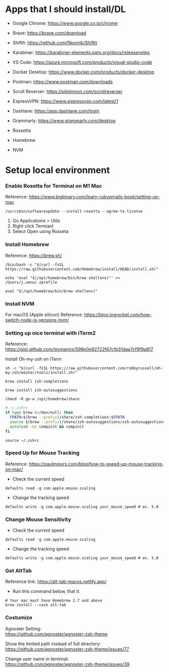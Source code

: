 # Apps that I should install/DL
- Google Chrome: https://www.google.co.jp/chrome   
- Brave: https://brave.com/download   
- ShiftIt: https://github.com/fikovnik/ShiftIt  
- Karabiner: https://karabiner-elements.pqrs.org/docs/releasenotes  
- VS Code: https://azure.microsoft.com/products/visual-studio-code 
- Docker Desktop: https://www.docker.com/products/docker-desktop  
- Postman: https://www.postman.com/downloads
- Scroll Reverser: https://pilotmoon.com/scrollreverser   
- ExpressVPN: https://www.expressvpn.com/latest/1   
- Dashlane: https://app.dashlane.com/login   
- Grammarly: https://www.grammarly.com/desktop   

- Rossetta
- Homebrew
- NVM

# Setup local environment

### Enable Rosetta for Terminal on M1 Mac
Reference: https://www.bigbinary.com/learn-rubyonrails-book/setting-up-mac

```shell
/usr/sbin/softwareupdate --install-rosetta --agree-to-license
```
1. Go Applicatoins > Utils
2. Right cilck Termianl
3. Select Open using Rosseta

### Install Homebrew
Reference: https://brew.sh/
```shell
/bin/bash -c "$(curl -fsSL https://raw.githubusercontent.com/Homebrew/install/HEAD/install.sh)"
```
```shell
echo 'eval "$(/opt/homebrew/bin/brew shellenv)"' >> /Users/j.ueno/.zprofile
```
```shell
eval "$(/opt/homebrew/bin/brew shellenv)"
```

### Install NVM
For macOS (Apple silicon)
Reference: https://blog.logrocket.com/how-switch-node-js-versions-nvm/


### Setting up nice terminal with iTerm2
Reference: https://gist.github.com/leymannx/598e0e92722f47cfb31daa7cf9f9a817

Install Oh-my-zsh on iTerm
```shell
sh -c "$(curl -fsSL https://raw.githubusercontent.com/robbyrussell/oh-my-zsh/master/tools/install.sh)"
```

```shell
brew install zsh-completions
```
```shell
brew install zsh-autosuggestions
```
```shell
chmod -R go-w /opt/homebrew/share
```

```zsh
# ~/.zshrc
if type brew &>/dev/null; then
  FPATH=$(brew --prefix)/share/zsh-completions:$FPATH
  source $(brew --prefix)/share/zsh-autosuggestions/zsh-autosuggestions.zsh
  autoload -Uz compinit && compinit
fi
```
```shell
source ~/.zshrc
```

### Speed Up for Mouse Tracking
Reference: https://paulminors.com/blog/how-to-speed-up-mouse-tracking-on-mac/

- Check the current speed
```shell
defaults read -g com.apple.mouse.scaling
```
- Change the tracking speed
```shell
defaults write -g com.apple.mouse.scaling your_mouse_speed # ex. 5.0
```

### Change Mouse Sensitivity

- Check the current speed
```shell
defaults read -g com.apple.mouse.scaling
```
- Change the tracking speed
```shell
defaults write -g com.apple.mouse.scaling your_mouse_speed # ex. 5.0
```

### Get AltTab
Reference link:
https://alt-tab-macos.netlify.app/

- Run this command below, that it.
```shell
# Your mac must have Homebrew 2.7 and above
brew install --cask alt-tab
```

### Costumize

Agnoster Setting:  
https://github.com/agnoster/agnoster-zsh-theme

Show the limited path instead of full directory:  
https://github.com/agnoster/agnoster-zsh-theme/issues/77

Change user name in terminal:  
https://github.com/agnoster/agnoster-zsh-theme/issues/39
